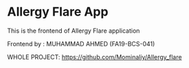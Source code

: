 # Allergy Flare App
This is the frontend of Allergy Flare application

Frontend by : MUHAMMAD AHMED (FA19-BCS-041)

WHOLE PROJECT: https://github.com/Mominaliy/Allergy_flare
